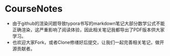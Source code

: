 # CourseNotes

- 由于github的渲染问题导致typora书写的markdown笔记大部分数学公式不能正确渲染，这严重影响了阅读体验，因此相关笔记我都导出了PDF版本供大家学习。
- 也欢迎大家Fork，或者Clone修缮好后提交，让我们一起完善相关笔记，做开源贡献者。